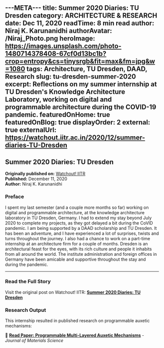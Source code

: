 ---META---
title: Summer 2020 Diaries: TU Dresden
category: ARCHITECTURE & RESEARCH
date: Dec 11, 2020
readTime: 8 min read
author: Niraj K. Karunanidhi
authorAvatar: /Niraj_Photo.png
heroImage: https://images.unsplash.com/photo-1480714378408-67cf0d13bc1b?crop=entropy&cs=tinysrgb&fit=max&fm=jpg&w=1080
tags: Architecture, TU Dresden, DAAD, Research
slug: tu-dresden-summer-2020
excerpt: Reflections on my summer internship at TU Dresden's Knowledge Architecture Laboratory, working on digital and programmable architecture during the COVID-19 pandemic.
featuredOnHome: true
featuredOnBlog: true
displayOrder: 2
external: true
externalUrl: https://watchout.iitr.ac.in/2020/12/summer-diaries-TU-Dresden
---

## Summer 2020 Diaries: TU Dresden

**Originally published on:** [Watchout! IITR](https://watchout.iitr.ac.in/2020/12/summer-diaries-TU-Dresden)  
**Published:** December 11, 2020  
**Author:** Niraj K. Karunanidhi

### Preface

I spent my last semester (and a couple more months so far) working on digital and programmable architecture, at the knowledge architecture laboratory in TU Dresden, Germany. I had to extend my stay beyond July 2020 to complete my projects, as they got delayed a bit during the CoVID pandemic. I am being supported by a DAAD scholarship and TU Dresden. It has been an adventure, and I have experienced a lot of surprises, twists and turns throughout the journey. I also had a chance to work on a part-time internship at an architecture firm for a couple of months. Dresden is an architectural feast for the eyes, with its rich culture and people it inhabits from all around the world. The institute administration and foreign offices in Germany have been amicable and supportive throughout the stay and during the pandemic.

---

### Read the Full Story

Visit the original post on Watchout! IITR: [**Summer 2020 Diaries: TU Dresden**](https://watchout.iitr.ac.in/2020/12/summer-diaries-TU-Dresden)

### Research Output

This internship resulted in published research on programmable auxetic mechanisms:

📄 **[Read Paper: Programmable Multi-Layered Auxetic Mechanisms](https://doi.org/10.1007/s10853-023-08751-6)** - *Journal of Materials Science*
